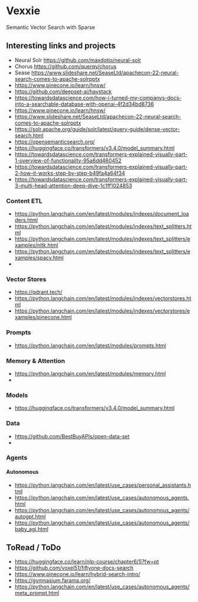 # Vexxie
Semantic Vector Search with Sparse

## Interesting links and projects

* Neural Solr https://github.com/maxdotio/neural-solr
* Chorus https://github.com/querqy/chorus
* Sease https://www.slideshare.net/SeaseLtd/apachecon-22-neural-search-comes-to-apache-solrpptx
* https://www.pinecone.io/learn/hnsw/
* https://github.com/deepset-ai/haystack
* https://towardsdatascience.com/how-i-turned-my-companys-docs-into-a-searchable-database-with-openai-4f2d34bd8736
* https://www.pinecone.io/learn/hnsw/
* https://www.slideshare.net/SeaseLtd/apachecon-22-neural-search-comes-to-apache-solrpptx
* https://solr.apache.org/guide/solr/latest/query-guide/dense-vector-search.html
* https://opensemanticsearch.org/
* https://huggingface.co/transformers/v3.4.0/model_summary.html
* https://towardsdatascience.com/transformers-explained-visually-part-1-overview-of-functionality-95a6dd460452
* https://towardsdatascience.com/transformers-explained-visually-part-2-how-it-works-step-by-step-b49fa4a64f34
* https://towardsdatascience.com/transformers-explained-visually-part-3-multi-head-attention-deep-dive-1c1ff1024853

### Content ETL
* https://python.langchain.com/en/latest/modules/indexes/document_loaders.html
* https://python.langchain.com/en/latest/modules/indexes/text_splitters.html
* https://python.langchain.com/en/latest/modules/indexes/text_splitters/examples/nltk.html
* https://python.langchain.com/en/latest/modules/indexes/text_splitters/examples/spacy.html
* 

### Vector Stores
* https://qdrant.tech/
* https://python.langchain.com/en/latest/modules/indexes/vectorstores.html
* https://python.langchain.com/en/latest/modules/indexes/vectorstores/examples/pinecone.html

### Prompts
* https://python.langchain.com/en/latest/modules/prompts.html


### Memory & Attention
* https://python.langchain.com/en/latest/modules/memory.html
* 

### Models
* https://huggingface.co/transformers/v3.4.0/model_summary.html

### Data
* https://github.com/BestBuyAPIs/open-data-set
* 


### Agents
#### Autonomous
* https://python.langchain.com/en/latest/use_cases/personal_assistants.html
* https://python.langchain.com/en/latest/use_cases/autonomous_agents.html
* https://python.langchain.com/en/latest/use_cases/autonomous_agents/autogpt.html
* https://python.langchain.com/en/latest/use_cases/autonomous_agents/baby_agi.html


## ToRead / ToDo
* https://huggingface.co/learn/nlp-course/chapter6/5?fw=pt
* https://github.com/voxel51/fiftyone-docs-search
* https://www.pinecone.io/learn/hybrid-search-intro/
* https://gymnasium.farama.org/
* https://python.langchain.com/en/latest/use_cases/autonomous_agents/meta_prompt.html
